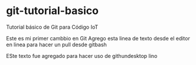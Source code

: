 # git-tutorial-basico
Tutorial básico de Git para Código IoT

Este es mi primer cambbio en Git
Agrego esta linea de texto desde el editor en linea para hacer un pull desde gitbash

ESte texto fue agregado para hacer uso de githundesktop lino
